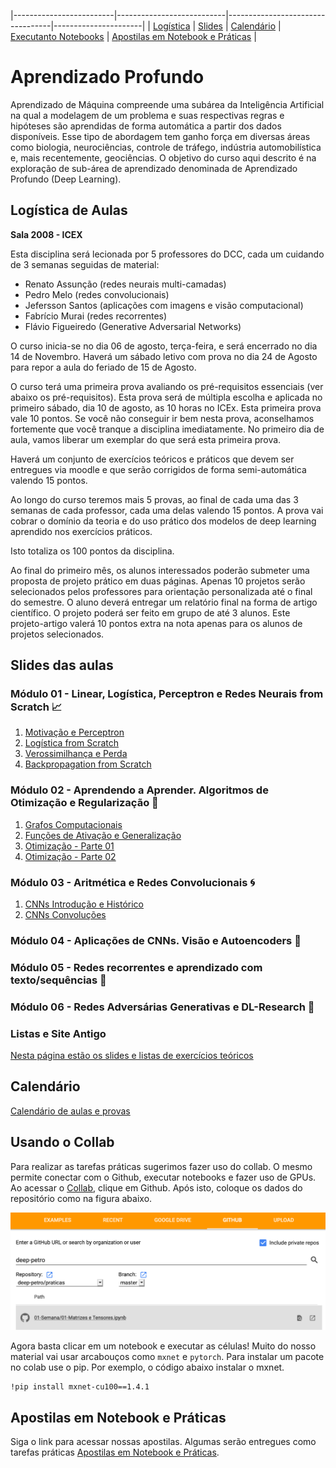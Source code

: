 |-------------------------|---------------------------|----------------------------------|----------------------|
| [Logística](#logistica) | [Slides](#slides)         | [Calendário](#calendario)        |  [Executanto Notebooks](#collab) | [Apostilas em Notebook e Práticas](#projeto) |

# Aprendizado Profundo

Aprendizado  de  Máquina  compreende  uma  subárea  da  Inteligência  Artificial  na qual  a  modelagem  de  um  problema  e  suas  respectivas regras  e  hipóteses são aprendidas  de  forma  automática  a  partir  dos  dados  disponíveis.  Esse  tipo  de abordagem  tem  ganho  força  em  diversas  áreas  como  biologia,  neurociências, controle  de  tráfego,  indústria  automobilística  e,  mais  recentemente,  geociências. O objetivo do curso aqui descrito é na exploração de sub-área de aprendizado denominada de Aprendizado Profundo (Deep Learning).

<a name="logistica"/>

## Logística de Aulas 

**Sala 2008 - ICEX**

Esta disciplina será lecionada por 5 professores do DCC, cada um cuidando de 3 semanas seguidas de material: 
- Renato Assunção (redes neurais multi-camadas)
- Pedro Melo (redes convolucionais)
- Jefersson Santos (aplicações com imagens e visão computacional)
- Fabrício Murai (redes recorrentes)
- Flávio Figueiredo (Generative Adversarial Networks)

O curso inicia-se no dia 06 de agosto, terça-feira, e será encerrado no dia 14 de Novembro. Haverá um sábado letivo com prova no dia 24 de Agosto para repor a aula do feriado de 15 de Agosto. 

O curso terá uma primeira prova avaliando os pré-requisitos essenciais (ver abaixo os pré-requisitos). Esta prova será de múltipla escolha e aplicada no primeiro sábado, dia 10 de agosto, as 10 horas no ICEx. Esta primeira prova vale 10 pontos. Se você não conseguir ir bem nesta prova, aconselhamos fortemente que você tranque a disciplina imediatamente. No primeiro dia de aula, vamos liberar um exemplar do que será esta primeira prova.  

Haverá um conjunto de exercícios teóricos e práticos que devem ser entregues via moodle e que serão corrigidos de forma semi-automática valendo 15 pontos. 

Ao longo do curso teremos mais 5 provas, ao final de cada uma das 3 semanas de cada professor, cada uma delas valendo 15 pontos. A prova vai cobrar o domínio da teoria e do uso prático dos modelos de deep learning aprendido nos exercícios práticos.

Isto totaliza os 100 pontos da disciplina. 

Ao final do primeiro mês, os alunos interessados poderão submeter uma proposta de projeto prático em duas páginas. Apenas 10 projetos serão selecionados pelos professores para orientação personalizada até o final do semestre. O aluno deverá entregar um relatório final na forma de artigo científico. O projeto poderá ser feito em grupo de até 3 alunos. 
Este projeto-artigo valerá 10 pontos extra na nota apenas para os alunos de projetos selecionados. 

<a name="slides"/>

## Slides das aulas 

### Módulo 01 - Linear, Logística, Perceptron e Redes Neurais from Scratch 📈

1. [Motivação e Perceptron](https://homepages.dcc.ufmg.br/~assuncao/AAP/Sem%2001%20-%20Aula%2001.pdf)
1. [Logística from Scratch](https://homepages.dcc.ufmg.br/~assuncao/AAP/Sem%2001%20-%20Aula%2002.pdf)
1. [Verossimilhança e Perda](https://homepages.dcc.ufmg.br/~assuncao/AAP/Sem%2001%20-%20Aula%2003.pdf)
1. [Backpropagation from Scratch](https://homepages.dcc.ufmg.br/~assuncao/AAP/Sem%2002%20-%20Aula%2001.pdf)

### Módulo 02 - Aprendendo a Aprender. Algoritmos de Otimização e Regularização 🧠

1. [Grafos Computacionais](https://drive.google.com/open?id=10FlYMX6exbAYVpiD29U_OycfTE6SP2OyxncG8WGgrKY)
1. [Funções de Ativação e Generalização](https://homepages.dcc.ufmg.br/~assuncao/AAP/Sem%2002%20-%20Aula%2002.pdf)
1. [Otimização - Parte 01](https://homepages.dcc.ufmg.br/~assuncao/AAP/Sem%2002%20-%20Aula%2003.pdf)
1. [Otimização - Parte 02](https://homepages.dcc.ufmg.br/~assuncao/AAP/Sem%2002%20-%20Aula%2004.pdf)


### Módulo 03 - Aritmética e Redes Convolucionais 🌀

1. [CNNs Introdução e Histórico](https://docs.google.com/presentation/d/1liI-SMuHKs4jEyKhR9VCL4VtQ_cWPch25U3pw9RPjT8/edit?usp=sharing)
1. [CNNs Convoluções](https://docs.google.com/presentation/d/1ufxzsYkIMO6bmtxJeNnwKeO4PHEJC70oZ9W7anrOV4Q/edit?usp=sharing)

### Módulo 04 - Aplicações de CNNs. Visão e Autoencoders 👀

### Módulo 05 - Redes recorrentes e aprendizado com texto/sequências 🏃

### Módulo 06 - Redes Adversárias Generativas e DL-Research 🎨

### Listas e Site Antigo

[Nesta página estão os slides e listas de exercícios teóricos](https://homepages.dcc.ufmg.br/~assuncao/AAP/)

## Calendário 

[Calendário de aulas e provas](https://docs.google.com/spreadsheets/d/1bcDCZrOcAZxdpUVX4386m_vTmEKDK2ojoZ73eRHSOqk/edit?usp=sharing)

<a name="collab"/>

## Usando o Collab 

Para realizar as tarefas práticas sugerimos fazer uso do collab. O mesmo permite conectar com o Github, executar notebooks e fazer uso de GPUs. Ao acessar o [Collab](https://colab.research.google.com/notebooks/welcome.ipynb#recent=true),
clique em Github. Após isto, coloque os dados do repositório como na figura abaixo.

![](f.png)

Agora basta clicar em um notebook e executar as células! Muito do nosso material vai usar arcabouços como `mxnet`
e `pytorch`. Para instalar um pacote no colab use o pip. Por exemplo, o código abaixo instalar o mxnet.

```
!pip install mxnet-cu100==1.4.1
```

<a name="projeto"/>

## Apostilas em Notebook e Práticas

Siga o link para acessar nossas apostilas. Algumas serão entregues como tarefas práticas [Apostilas em Notebook e Práticas](https://github.com/deep-ufmg/praticas/).
